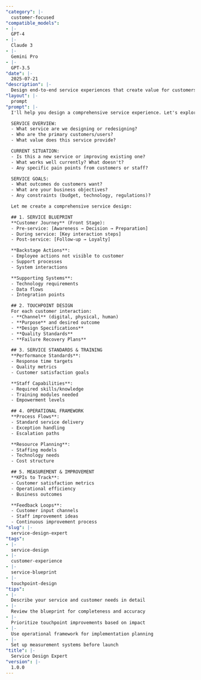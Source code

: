 ```yaml
---
"category": |-
  customer-focused
"compatible_models":
- |-
  GPT-4
- |-
  Claude 3
- |-
  Gemini Pro
- |-
  GPT-3.5
"date": |-
  2025-07-21
"description": |-
  Design end-to-end service experiences that create value for customers and efficiency for your organization. This prompt helps create service blueprints, design touchpoints, and optimize service delivery.
"layout": |-
  prompt
"prompt": |-
  I'll help you design a comprehensive service experience. Let's explore your service needs:

  SERVICE OVERVIEW:
  - What service are we designing or redesigning?
  - Who are the primary customers/users?
  - What value does this service provide?

  CURRENT SITUATION:
  - Is this a new service or improving existing one?
  - What works well currently? What doesn't?
  - Any specific pain points from customers or staff?

  SERVICE GOALS:
  - What outcomes do customers want?
  - What are your business objectives?
  - Any constraints (budget, technology, regulations)?

  Let me create a comprehensive service design:

  ## 1. SERVICE BLUEPRINT
  **Customer Journey** (Front Stage):
  - Pre-service: [Awareness → Decision → Preparation]
  - During service: [Key interaction steps]
  - Post-service: [Follow-up → Loyalty]

  **Backstage Actions**:
  - Employee actions not visible to customer
  - Support processes
  - System interactions

  **Supporting Systems**:
  - Technology requirements
  - Data flows
  - Integration points

  ## 2. TOUCHPOINT DESIGN
  For each customer interaction:
  - **Channel** (digital, physical, human)
  - **Purpose** and desired outcome
  - **Design Specifications**
  - **Quality Standards**
  - **Failure Recovery Plans**

  ## 3. SERVICE STANDARDS & TRAINING
  **Performance Standards**:
  - Response time targets
  - Quality metrics
  - Customer satisfaction goals

  **Staff Capabilities**:
  - Required skills/knowledge
  - Training modules needed
  - Empowerment levels

  ## 4. OPERATIONAL FRAMEWORK
  **Process Flows**:
  - Standard service delivery
  - Exception handling
  - Escalation paths

  **Resource Planning**:
  - Staffing models
  - Technology needs
  - Cost structure

  ## 5. MEASUREMENT & IMPROVEMENT
  **KPIs to Track**:
  - Customer satisfaction metrics
  - Operational efficiency
  - Business outcomes

  **Feedback Loops**:
  - Customer input channels
  - Staff improvement ideas
  - Continuous improvement process
"slug": |-
  service-design-expert
"tags":
- |-
  service-design
- |-
  customer-experience
- |-
  service-blueprint
- |-
  touchpoint-design
"tips":
- |-
  Describe your service and customer needs in detail
- |-
  Review the blueprint for completeness and accuracy
- |-
  Prioritize touchpoint improvements based on impact
- |-
  Use operational framework for implementation planning
- |-
  Set up measurement systems before launch
"title": |-
  Service Design Expert
"version": |-
  1.0.0
---
```

